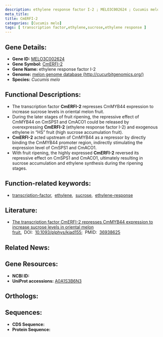 ```yaml
---
description: ethylene response factor I-2 ; MELO3C002624 ; Cucumis melo
meta_title:
title: CmERFI-2
categories: [Cucumis melo]
tags: [ transcription factor,ethylene,sucrose,ethylene response ]
---
```


## Gene Details:
- **Gene ID:** [MELO3C002624]()
- **Gene Symbol:** <u>CmERFI-2</u>
- **Gene Name:** ethylene response factor I-2
- **Genome:** [melon genome database (http://cucurbitgenomics.org/)]()
- **Species:** *Cucumis melo*

## Functional Descriptions:
   - The transcription factor **CmERFI-2** represses CmMYB44 expression to increase sucrose levels in oriental melon fruit.
   - During the later stages of fruit ripening, the repressive effect of CmMYB44 on CmSPS1 and CmACO1 could be released by overexpressing **CmERFI-2** (ethylene response factor I-2) and exogenous ethylene in “HS” fruit (high sucrose accumulation fruit).
   - **CmERFI-2** acted upstream of CmMYB44 as a repressor by directly binding the CmMYB44 promoter region, indirectly stimulating the expression level of CmSPS1 and CmACO1.
   - With fruit ripening, the highly expressed **CmERFI-2** reversed its repressive effect on CmSPS1 and CmACO1, ultimately resulting in sucrose accumulation and ethylene synthesis during the ripening stages.

## Function-related keywords:
   - [transcription-factor](/tags/transcription-factor/),&nbsp;&nbsp;[ethylene](/tags/ethylene/),&nbsp;&nbsp;[sucrose](/tags/sucrose/),&nbsp;&nbsp;[ethylene-response](/tags/ethylene-response/)

## Literature:
   - [The transcription factor CmERFI-2 represses CmMYB44 expression to increase sucrose levels in oriental melon fruit.](https://doi.org/10.1093/plphys/kiad155)&nbsp;&nbsp;DOI:&nbsp;&nbsp;[10.1093/plphys/kiad155](https://doi.org/10.1093/plphys/kiad155);&nbsp;&nbsp;PMID:&nbsp;&nbsp;[36938625](https://pubmed.ncbi.nlm.nih.gov/36938625/)

## Related News:

## Gene Resources:
- **NCBI ID:**  [](https://www.ncbi.nlm.nih.gov/gene/?term=)
- **UniProt accessions:**  [A0A1S3B6N3](https://www.uniprot.org/uniprotkb/A0A1S3B6N3/entry)

## Orthologs:

## Sequences:
- **CDS Sequence:**
- **Protein Sequence:**
